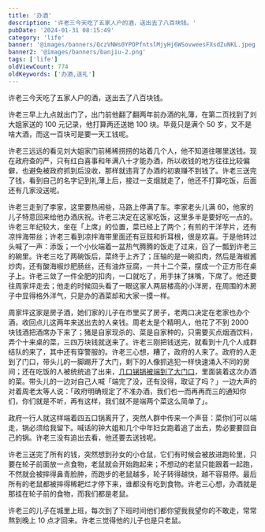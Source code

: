 ```yaml
---
title: '办酒'
description: '许老三今天吃了五家人户的酒，送出去了八百块钱。'
pubDate: '2024-01-31 08:15:49'
category: 'life'
banner: '@images/banners/QczVNWs0YPOPfntslMjyHj6WSovweesFXsdZuNKL.jpeg'
banner2: '@images/banners/banjiu-2.png'
tags: ['life']
oldViewCount: 774
oldKeywords: ['办酒,送礼']
---
```


许老三今天吃了五家人户的酒，送出去了八百块钱。

许老三早上九点就出门了，出门前他翻了翻两年前办酒的礼簿，在第二页找到了刘大姐家送的 100 元记录，他打算两还送她 100 块。毕竟只是满个 50 岁，又不是啥大酒，而这一百块可是要一天工钱呢。

许老三远远的看见刘大姐家门前稀稀捞捞的站着几个人，他不知道往哪里送钱。现在政府查的严，只有红白喜事和年满八十才能办酒，所以收钱的地方往往比较偏僻，也避免被政府抓到后没收，那样就违背了办酒的初衷赚不到钱了。许老三送完了钱，看到自己的名字记到礼薄上后，接过一支烟就走了，他还不打算吃饭，后面还有几家没送呢。

许老三走到了李家，这里要热闹些，马路上停满了车。李家老头儿满 60，他家的儿子特意回来给他办酒庆祝。许老三决定在这家吃饭，这里多半是要好吃一点的。许老三年纪较大，坐在「上席」的位置，菜已经上了两个；有煎的干洋芋片，还有凉拌海带丝；许老三看到凉拌海带里面还有豆豉和折耳根，很是欢喜。于是他转过头喊了一声：添饭；一个小伙端着一盆热气腾腾的饭走了过来，舀了一瓢到许老三的碗里。许老三吃了两碗饭后，菜终于上齐了；压轴的是一碗扣肉，然后是海椒酱炒肉，还有酸海椒炒肥肠丝，还有油炸豆腐，一共十二个菜，摆成一个正方形在桌子上。许老三敛了一件全肥的扣肉，一口就吃了，用手抹了抹嘴，下席了。他还要往周家坪走去；他走的时候回头看了一眼这家人两层楼高的小洋房，在周围的木房子中显得格外洋气，只是办的酒菜却和大家一摸一样。

周家坪这家是房子酒，她们家的儿子在市里买了房子，老两口决定在老家也办个酒，收回点儿这两年来送出去的人亲钱。周老太是个精明人，他花了不到 2000 块钱酒把酒席办下来了；猪是自家现杀的、菜是自家种的，只需要买点烟酒饮料，弄个十来桌的菜，三四万块钱就送来了。许老三刚把钱送完，就看到十几个人成群结队的来了，其中还有穿警服的。许老三心想，糟了，政府的人来了。政府的人走到了门口，带头儿的一脚踢开了大门，剩下的人像抓逃犯一样快速涌入不同的房间；还在吃饭的人被统统追了出来，[几口锑锅被端到了大门口](https://x.com/godruoyi/status/1751086997727563983?s=20)，里面装着这次办酒的菜。带头儿的一边对自己人喊「端完了没，还有没得，取证了吗？」一边大声的对着周老太等人说：「政府明确规定了不准办酒，我们也一而再再而三的通知你们，你们就是不听，再有这样，我们就不是端两个菜这么简单了」。

政府一行人就这样端着四五口锅离开了，突然人群中传来一个声音：菜你们可以端走，锅必须给我留下。喊话的钟大姐和几个中年妇女跑着追了出去，势必要要回自己的锅。许老三没有追出去看，他还要去送钱呢。

许老三送完了所有的钱，突然想到孙女的小仓鼠，它们有时候会被放进跑轮里，只要在轮子前面放一点食物，老鼠就会开始跑起来；不想动的老鼠只能跟着一起跑，不然就会被摔得鼻青脸肿，而跑步的老鼠越多，轮子转得越快，越不容易停。最后所有的老鼠都被摔得稀耙烂才停下来，谁都没有吃到食物。许老三心想，办酒就是那挂在轮子前的食物，而我们都是老鼠。

许老三的儿子在城里上班，每次到了下班时间他们都你望我我望你的不敢走，常常熬到晚上 10 点才回来。许老三觉得他的儿子也是只老鼠。
